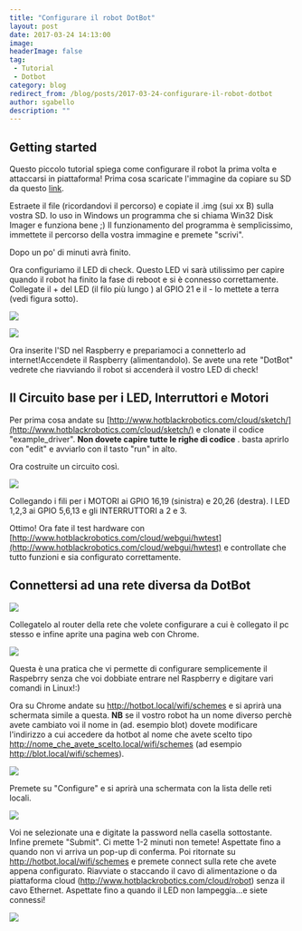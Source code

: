 ```yaml
---
title: "Configurare il robot DotBot"
layout: post
date: 2017-03-24 14:13:00
image:
headerImage: false
tag:
 - Tutorial
 - Dotbot
category: blog
redirect_from: /blog/posts/2017-03-24-configurare-il-robot-dotbot
author: sgabello
description: ""
---
```


##  Getting started     ##


Questo piccolo tutorial spiega come configurare il robot la prima volta e attaccarsi in piattaforma!
Prima cosa scaricate l'immagine da copiare su SD da questo [link](https://sourceforge.net/projects/hbrain/).

Estraete il file (ricordandovi il percorso) e copiate il .img (sui xx B) sulla vostra SD. Io uso in Windows un programma che si chiama Win32 Disk Imager e funziona bene ;) Il funzionamento del programma è semplicissimo, immettete il percorso della vostra immagine e premete "scrivi".

Dopo un po' di minuti avrà finito.

Ora configuriamo il LED di check. Questo LED vi sarà utilissimo per capire quando il robot ha finito la fase di reboot e si è connesso correttamente.
Collegate il + del LED (il filo più lungo ) al GPIO 21 e il - lo mettete a terra  (vedi figura sotto).

![](https://raw.githubusercontent.com/sgabello1/Dotbot-Kit-e-Tutorial/master/RP2_Pinout.png)

![]( https://raw.githubusercontent.com/sgabello1/Dotbot-Kit-e-Tutorial/master/tut/dotbot_git2/schemaLEDcheck.png )

Ora inserite l'SD nel Raspberry e prepariamoci a connetterlo ad internet!Accendete il Raspberry (alimentandolo). Se avete una rete "DotBot" vedrete che riavviando il robot si accenderà il vostro LED di check!

## Il Circuito base per i LED, Interruttori e Motori



Per prima cosa andate su [http://www.hotblackrobotics.com/cloud/sketch/](http://www.hotblackrobotics.com/cloud/sketch/) e clonate il codice "example_driver". **Non dovete capire tutte le righe di codice** . basta aprirlo con "edit" e avviarlo con il tasto "run" in alto.

Ora costruite un circuito così.

![]( https://raw.githubusercontent.com/sgabello1/Dotbot-Kit-e-Tutorial/master/tut/dotbot_git2/schemaCompleto_bb.png )

Collegando i fili per i MOTORI ai GPIO 16,19 (sinistra) e 20,26 (destra). I LED 1,2,3 ai GPIO 5,6,13 e gli INTERRUTTORI a 2 e 3.

Ottimo! Ora fate il test hardware con [http://www.hotblackrobotics.com/cloud/webgui/hwtest](http://www.hotblackrobotics.com/cloud/webgui/hwtest) e controllate che tutto funzioni e sia configurato correttamente.

## Connettersi ad una rete diversa da DotBot

![](https://raw.githubusercontent.com/sgabello1/Dotbot-Kit-e-Tutorial/master/Getstart1.jpeg)

Collegatelo al router della rete che volete configurare a cui è collegato il pc stesso e infine aprite una pagina web con Chrome.

![](https://raw.githubusercontent.com/sgabello1/Dotbot-Kit-e-Tutorial/master/Connect.jpeg)

Questa è una pratica che vi permette di configurare semplicemente il Raspebrry senza che voi dobbiate entrare nel Raspberry e digitare vari comandi in Linux!:)


Ora su Chrome andate su http://hotbot.local/wifi/schemes e si aprirà una schermata simile a questa. **NB** se il vostro robot ha un nome diverso perchè avete cambiato voi il nome in (ad. esempio blot) dovete modificare l'indirizzo a cui accedere da hotbot al nome che avete scelto  tipo http://nome_che_avete_scelto.local/wifi/schemes (ad esempio  http://blot.local/wifi/schemes).

![](https://raw.githubusercontent.com/sgabello1/Dotbot-Kit-e-Tutorial/master/shcemes.PNG)

Premete su "Configure" e si aprirà una schermata con la lista delle reti locali.

![](https://raw.githubusercontent.com/sgabello1/Dotbot-Kit-e-Tutorial/master/list.PNG )

Voi ne selezionate una e digitate la password nella casella sottostante. Infine premete "Submit". Ci mette 1-2 minuti non temete! Aspettate fino a quando non vi arriva un pop-up di conferma. Poi ritornate su http://hotbot.local/wifi/schemes  e premete connect sulla rete che avete appena configurato. Riavviate o staccando il cavo di alimentazione o da piattaforma cloud (http://www.hotblackrobotics.com/cloud/robot) senza il cavo Ethernet. Aspettate fino a quando il LED non lampeggia...e siete connessi!

![](https://raw.githubusercontent.com/sgabello1/Dotbot-Kit-e-Tutorial/master/Connected.jpeg)
